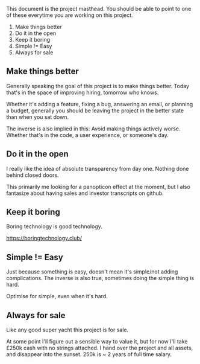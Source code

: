 This document is the project masthead. You should be able to point to one of
these everytime you are working on this project.

1. Make things better
2. Do it in the open
3. Keep it boring
4. Simple != Easy
5. Always for sale


## Make things better

Generally speaking the goal of this project is to make things better. Today
that's in the space of improving hiring, tomorrow who knows.

Whether it's adding a feature, fixing a bug, answering an email, or planning a
budget, generally you should be leaving the project in the better state than
when you sat down.

The inverse is also implied in this: Avoid making things actively worse. Whether
that's in the code, a user experience, or someone's day.

## Do it in the open

I really like the idea of absolute transparency from day one. Nothing done
behind closed doors. 

This primarily me looking for a panopticon effect at the moment, but I also
fantasize about having sales and investor transcripts on github.

## Keep it boring

Boring technology is good technology.

https://boringtechnology.club/

## Simple != Easy

Just because something is easy, doesn't mean it's simple/not adding
complications. The inverse is also true, sometimes doing the simple thing is
hard.

Optimise for simple, even when it's hard.

## Always for sale

Like any good super yacht this project is for sale.

At some point I'll figure out a sensible way to value it, but for now I'll take
£250k cash with no strings attached. I hand over the project and all assets, and
disappear into the sunset. 250k is ~ 2 years of full time salary.
